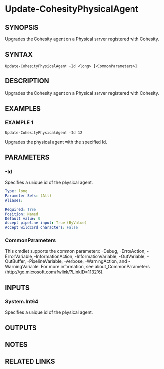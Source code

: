 # Update-CohesityPhysicalAgent

## SYNOPSIS
Upgrades the Cohesity agent on a Physical server registered with Cohesity.

## SYNTAX

```
Update-CohesityPhysicalAgent -Id <long> [<CommonParameters>]
```

## DESCRIPTION
Upgrades the Cohesity agent on a Physical server registered with Cohesity.

## EXAMPLES

### EXAMPLE 1
```
Update-CohesityPhysicalAgent -Id 12
```

Upgrades the physical agent with the specified Id.

## PARAMETERS

### -Id
Specifies a unique id of the physical agent.

```yaml
Type: long
Parameter Sets: (All)
Aliases:

Required: True
Position: Named
Default value: 0
Accept pipeline input: True (ByValue)
Accept wildcard characters: False
```

### CommonParameters
This cmdlet supports the common parameters: -Debug, -ErrorAction, -ErrorVariable, -InformationAction, -InformationVariable, -OutVariable, -OutBuffer, -PipelineVariable, -Verbose, -WarningAction, and -WarningVariable.
For more information, see about_CommonParameters (http://go.microsoft.com/fwlink/?LinkID=113216).

## INPUTS

### System.Int64
Specifies a unique id of the physical agent.

## OUTPUTS

## NOTES

## RELATED LINKS
